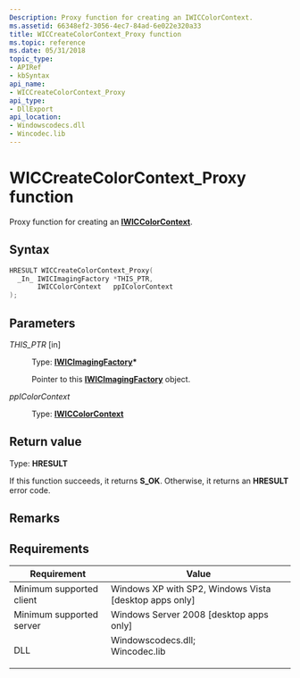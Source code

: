 ```yaml
---
Description: Proxy function for creating an IWICColorContext.
ms.assetid: 66348ef2-3056-4ec7-84ad-6e022e320a33
title: WICCreateColorContext_Proxy function
ms.topic: reference
ms.date: 05/31/2018
topic_type: 
- APIRef
- kbSyntax
api_name: 
- WICCreateColorContext_Proxy
api_type: 
- DllExport
api_location: 
- Windowscodecs.dll
- Wincodec.lib
---
```


# WICCreateColorContext\_Proxy function

Proxy function for creating an [**IWICColorContext**](/windows/desktop/api/Wincodec/nn-wincodec-iwiccolorcontext).

## Syntax


```C++
HRESULT WICCreateColorContext_Proxy(
  _In_ IWICImagingFactory *THIS_PTR,
       IWICColorContext   ppIColorContext
);
```



## Parameters

<dl> <dt>

*THIS\_PTR* \[in\]
</dt> <dd>

Type: **[**IWICImagingFactory**](/windows/desktop/api/Wincodec/nn-wincodec-iwicimagingfactory)\***

Pointer to this [**IWICImagingFactory**](/windows/desktop/api/Wincodec/nn-wincodec-iwicimagingfactory) object.

</dd> <dt>

*ppIColorContext* 
</dt> <dd>

Type: **[**IWICColorContext**](/windows/desktop/api/Wincodec/nn-wincodec-iwiccolorcontext)**

</dd> </dl>

## Return value

Type: **HRESULT**

If this function succeeds, it returns **S\_OK**. Otherwise, it returns an **HRESULT** error code.

## Remarks

## Requirements



| Requirement | Value |
|-------------------------------------|------------------------------------------------------------------------------------------------------------------------------------------------------------------|
| Minimum supported client<br/> | Windows XP with SP2, Windows Vista \[desktop apps only\]<br/>                                                                                              |
| Minimum supported server<br/> | Windows Server 2008 \[desktop apps only\]<br/>                                                                                                             |
| DLL<br/>                      | <dl> <dt>Windowscodecs.dll; </dt> <dt>Wincodec.lib</dt> </dl> |



 

 




